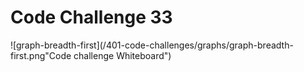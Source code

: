 # Code Challenge 33

![graph-breadth-first](/401-code-challenges/graphs/graph-breadth-first.png"Code challenge Whiteboard")
